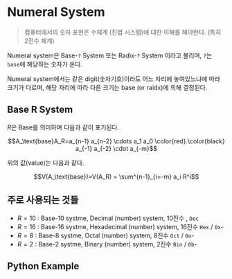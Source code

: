# Numeral System

> 컴퓨터에서의 숫자 표현은 수체계 (진법 시스템)에 대한 이해를 해야한다. (특히 2진수 체계)

Numeral system은 Base-`?` System 또는 Radix-`?` System 이라고 불리며, `?`는 `base`에 해당하는 숫자가 온다.

Numeral system에서는 같은 digit(숫자기호)이라도 어느 자리에 놓여있느냐에 따라 크기가 다르며, 해당 자리에 따라 다른 크기는 base (or raidx)에 의해  결정된다.

## Base R System

$R$은 Base를 의미하며 다음과 같이 표기된다.

$$A_\text{base}A_R=a_{n-1} a_{n-2} \cdots a_1 a_0 \color{red}.\color{black} a_{-1} a_{-2} \cdot a_{-m}$$

위의 값(value)는 다음과 같다.

$$V(A_\text{base})=V(A_R) = \sum^{n-1}_{i=-m} a_i R^i$$

## 주로 사용되는 것들

* $R=10$ : Base-10 systme, Decimal (number) system, 10진수 , `Dec`
* $R=16$ : Base-16 systme, Hexadecimal (number) system, 16진수 `Hex` / `0x`-
* $R=8$ : Base-8 systme, Octal (number) system, 8진수 `Oct` / `0o`-
* $R=2$ : Base-2 systme, Binary (number) system, 2진수 `Bin` / `0b`-

## Python Example

<script src="https://gist.github.com/dsaint31x/91c62f92af9e9033edee3283ef0ea319.js"></script>